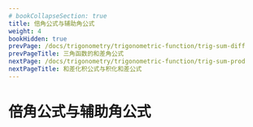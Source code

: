 ```yaml
---
# bookCollapseSection: true
title: 倍角公式与辅助角公式
weight: 4
bookHidden: true
prevPage: /docs/trigonometry/trigonometric-function/trig-sum-diff
prevPageTitle: 三角函数的和差角公式
nextPage: /docs/trigonometry/trigonometric-function/trig-sum-prod
nextPageTitle: 和差化积公式与积化和差公式
---
```


# 倍角公式与辅助角公式


